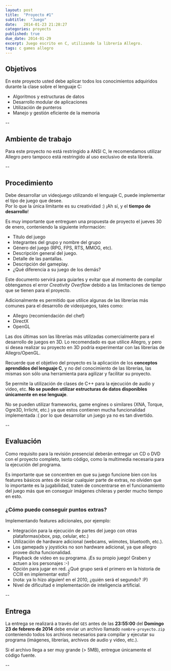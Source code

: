 ```yaml
---
layout: post
title:  "Proyecto #1"
subtitle:  "Juego"
date:   2014-01-23 21:28:27
categories: proyects
published: true
due_date: 2014-01-29
excerpt: Juego escrito en C, utilizando la librería Allegro.
tags: c games allegro
---
```


## Objetivos

En este proyecto usted debe aplicar todos los conocimientos adquiridos durante la clase sobre el lenguaje C:

- Algoritmos y estructuras de datos
- Desarrollo modular de aplicaciones
- Utilización de punteros
- Manejo y gestión eficiente de la memoria

--

## Ambiente de trabajo

Para este proyecto no está restringido a ANSI C, le recomendamos utilizar Allegro pero tampoco está restringido al uso exclusivo de esta librería.

--

## Procedimiento

Debe desarrollar un videojuego utilizando el lenguaje C, puede implementar el tipo de juego que desee.  
Por lo que la única límitante es su creatividad :) ¡Ah sí, y el **tiempo de desarrollo**!

Es muy importante que entreguen una propuesta de proyecto el jueves 30 de enero, conteniendo la siguiente información:

- Título del juego
- Integrantes del grupo y nombre del grupo
- Género del juego (RPG, FPS, RTS, MMOG, etc).
- Descripción general del juego.
- Detalle de las pantallas.
- Descripción del gameplay.
- ¿Qué diferencia a su juego de los demás?

Este documento servirá para guiarles y evitar que al momento de compilar obtengamos el error *Creativity Overflow* debido a las limitaciones de tiempo que se tienen para el proyecto.

Adicionalmente es permitido que utilice algunas de las librerías más comunes para el desarrollo de videojuegos, tales como:

- Allegro (recomiendación del chef)
- DirectX
- OpenGL

Las dos últimas son las librerías más utilizadas comercialmente para el desarrollo de juegos en 3D. Lo recomendado es que utilice Allegro, y pero si desea realizar su proyecto en 3D podría experimentar con las librerías de Allegro/OpenGL. 

Recuerde que el objetivo del proyecto es la aplicación de los **conceptos aprendidos del lenguaje C**, y no del conocimiento de las librerías, las mismas son sólo una herramienta para agilizar y facilitar su proyecto.

Se permite la utilización de clases de C++ para la ejecución de audio y video, etc. **No se pueden utilizar estructuras de datos disponibles únicamente en ese lenguaje**.

No se pueden utilizar frameworks, game engines o similares (XNA, Torque, Ogre3D, Irrlicht, etc.) ya que estos contienen mucha funcionalidad implementada :( por lo que desarrollar un juego ya no es tan divertido.

--

## Evaluación

Como requisito para la revisión presencial deberán entregar un CD o DVD con el proyecto completo, tanto código, como la multimedia necesaria para la ejecución del programa.

Es importante que se concentren en que su juego funcione bien con los features básicos antes de iniciar cualquier parte de extras, no olviden que lo importante es la jugabilidad, traten de concentrarse en el funcionamiento del juego más que en conseguir imágenes chileras y perder mucho tiempo en esto.

### ¿Cómo puedo conseguir puntos extras?

Implementando features adicionales, por ejemplo:

- Integración para la ejecución de partes del juego con otras plataformas(xbox, psp, celular, etc.)
- Utilización de hardware adicional (webcams, wiimotes, bluetooth, etc.). 
- Los gamepads y joysticks no son hardware adicional, ya que allegro provee dicha funcionalidad.
- Playback de video en su programa. ¡Es su propio juego! Graben y actuen a los personajes :-)
- Opción para jugar en red. ¿Qué grupo será el primero en la historia de CCIII en implementar esto?
- (nota: ya lo hizo alguien! en el 2010, ¿quién será el segundo? :P)
- Nivel de dificultad e implementación de inteligencia artificial.

--

## Entrega

La entrega se realizará a través del `GES` antes de las **23:55:00** del **Domingo 23 de febrero de 2014** debe enviar un archivo llamado `nombre-proyecto.zip` conteniendo todos los archivos necesarios para compilar y ejecutar su programa (imágenes, librerías, archivos de audio y video, etc.).

Si el archivo llega a ser muy grande (> 5MB), entregue únicamente el código fuente.

--